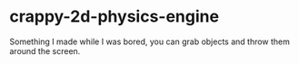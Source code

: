 # crappy-2d-physics-engine
Something I made while I was bored, you can grab objects and throw them around the screen.
